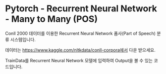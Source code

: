 <h1>Pytorch - Recurrent Neural Network - Many to Many (POS)</h1>

Conll 2000 데이터를 이용한 Recurrent Neural Network 품사(Part of Speech) 분류 시스템입니다.

데이터는 https://www.kaggle.com/nltkdata/conll-corpora에서 다운 받으세요.

TrainData를 Recurrent Neural Network 모델에 입력하여 Output을 볼 수 있는 코드입니다.
